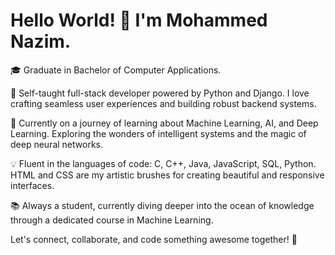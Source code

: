 # Hello World! 👋 I'm Mohammed Nazim.

🎓 Graduate in Bachelor of Computer Applications.

🚀 Self-taught full-stack developer powered by Python and Django. I love crafting seamless user experiences and building robust backend systems.

🤖 Currently on a journey of learning about Machine Learning, AI, and Deep Learning. Exploring the wonders of intelligent systems and the magic of deep neural networks.

💡 Fluent in the languages of code: C, C++, Java, JavaScript, SQL, Python. HTML and CSS are my artistic brushes for creating beautiful and responsive interfaces.

📚 Always a student, currently diving deeper into the ocean of knowledge through a dedicated course in Machine Learning.

Let's connect, collaborate, and code something awesome together! 🚀
